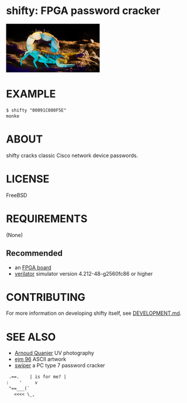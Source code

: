 # shifty: FPGA password cracker

![UV glowing scorpion](shifty.png)

# EXAMPLE

```console
$ shifty "00091C080F5E"
monke
```

# ABOUT

shifty cracks classic Cisco network device passwords.

# LICENSE

FreeBSD

# REQUIREMENTS

(None)

## Recommended

* an [FPGA board](https://www.amazon.com/FPGA-Boards/s?k=FPGA+Boards)
* [verilator](https://www.veripool.org/verilator/) simulator version 4.212-48-g2560fc86 or higher

# CONTRIBUTING

For more information on developing shifty itself, see [DEVELOPMENT.md](DEVELOPMENT.md).

# SEE ALSO

* [Arnoud Quanjer](https://www.arnoudquanjer.com/portfolio-items/scorpions/) UV photography
* [ejm 96](http://www.ascii-art.de/ascii/s/scorpion.txt) ASCII artwork
* [swiper](https://github.com/mcandre/swiper) a PC type 7 password cracker

```text
 .==.    | is for me? |
:    '     v
 "==___(`
   <<<< \_,
```
